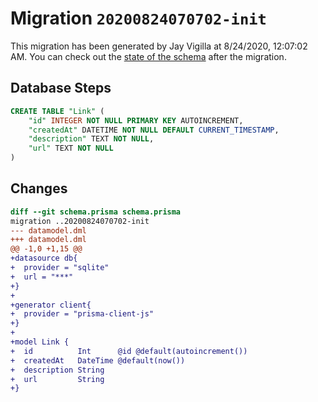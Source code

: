 # Migration `20200824070702-init`

This migration has been generated by Jay Vigilla at 8/24/2020, 12:07:02 AM.
You can check out the [state of the schema](./schema.prisma) after the migration.

## Database Steps

```sql
CREATE TABLE "Link" (
    "id" INTEGER NOT NULL PRIMARY KEY AUTOINCREMENT,
    "createdAt" DATETIME NOT NULL DEFAULT CURRENT_TIMESTAMP,
    "description" TEXT NOT NULL,
    "url" TEXT NOT NULL
)
```

## Changes

```diff
diff --git schema.prisma schema.prisma
migration ..20200824070702-init
--- datamodel.dml
+++ datamodel.dml
@@ -1,0 +1,15 @@
+datasource db{
+  provider = "sqlite"
+  url = "***"
+}
+
+generator client{
+  provider = "prisma-client-js"
+}
+
+model Link {
+  id          Int      @id @default(autoincrement())
+  createdAt   DateTime @default(now())
+  description String
+  url         String
+}
```



